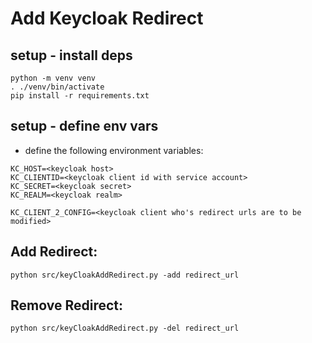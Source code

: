 # Add Keycloak Redirect

## setup - install deps

```
python -m venv venv
. ./venv/bin/activate
pip install -r requirements.txt
```

## setup - define env vars

* define the following environment variables:
```
KC_HOST=<keycloak host>
KC_CLIENTID=<keycloak client id with service account>
KC_SECRET=<keycloak secret>
KC_REALM=<keycloak realm>

KC_CLIENT_2_CONFIG=<keycloak client who's redirect urls are to be modified>
```

## Add Redirect:

`python src/keyCloakAddRedirect.py -add redirect_url`

## Remove Redirect:
`python src/keyCloakAddRedirect.py -del redirect_url`

